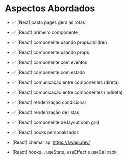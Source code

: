 # Aspectos Abordados

- ✅ [Next] pasta pages gera as rotas
- ✅ [React] primeiro componente
- ✅ [React] componente usando props.children
- ✅ [React] componente usando props
- ✅ [React] componente com eventos

- ✅ [React] componente com estado
- ✅ [React] comunicação entre componentes (direta)
- ✅ [React] comunicação entre componentes (indireta)

- ✅ [React] renderização condicional
- ✅ [React] renderização de listas

- ✅ [React] componente de layout com grid
- ✅ [React] hooks personalizados
- [React] chamar api https://swapi.dev/

- [React] hooks... useState, useEffect e useCallback
